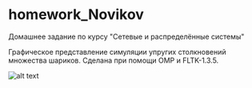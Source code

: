 # homework_Novikov
Домашнее задание по курсу "Сетевые и распределённые системы"


Графическое представление симуляции упругих столкновений множества шариков.
Сделана при помощи OMP и FLTK-1.3.5.


![alt text](home/gleb/image1.png "Пример работы программы")
